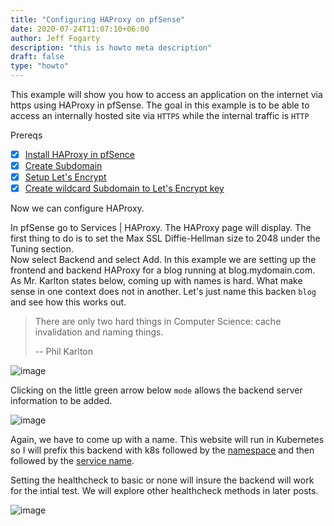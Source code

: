 ```yaml
---
title: "Configuring HAProxy on pfSense"
date: 2020-07-24T11:07:10+06:00
author: Jeff Fogarty
description: "this is howto meta description"
draft: false
type: "howto"
---
```


This example will show you how to access an application on the internet via https using HAProxy in pfSense.  The goal in this example is to be able to access an internally hosted site via `HTTPS` while the internal traffic is `HTTP`

Prereqs 
- [X] [Install HAProxy in pfSence](https://docs.netgate.com/pfsense/en/latest/book/packages/managing-packages.html)
- [X] [Create Subdomain](https://www.namecheap.com/support/knowledgebase/article.aspx/9776/2237/how-to-create-a-subdomain-for-my-domain)
- [X] [Setup Let's Encrypt](https://laskowski-tech.com/2017/12/04/acme-plugin-on-pfsense-add-lets-encrypt-cert-to-your-firewall/#:~:text=So%20here's%20a%20little%20guide,select%20the%20Account%20keys%20tab)
- [X] [Create wildcard Subdomain to Let's Encrypt key](https://www.danielcolomb.com/2019/08/29/creating-wildcard-certificates-on-pfsense-with-lets-encrypt/)

Now we can configure HAProxy.

In pfSense go to Services | HAProxy. The HAProxy page will display.  The first thing to do is to set the Max SSL Diffie-Hellman size to 2048 under the Tuning section.  
Now select Backend and select Add. In this example we are setting up the frontend and backend HAProxy for a blog running at blog.mydomain.com.  As Mr. Karlton states below, coming up with names is hard.  What make sense in one context does not in another.  Let's just name this backen `blog` and see how this works out.


>There are only two hard things in Computer Science: cache invalidation and naming things.<p>
>-- Phil Karlton

![image](../../img/lab/haproxy/backend-a.png)

Clicking on the little green arrow below `mode` allows the backend server information to be added.

![image](../../img/lab/haproxy/backend-b.png)


Again, we have to come up with a name.  This website will run in Kubernetes so I will prefix this backend with k8s followed by the [namespace](https://kubernetes.io/docs/tasks/administer-cluster/namespaces-walkthrough/) and then followed by the [service name](https://kubernetes.io/docs/concepts/services-networking/service/).  

Setting the healthcheck to basic or none will insure the backend will work for the intial test.  We will explore other healthcheck methods in later posts.

![image](../../img/lab/haproxy/healthcheck.png)